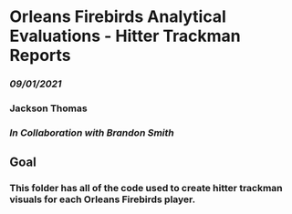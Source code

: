 # Orleans Firebirds Analytical Evaluations - Hitter Trackman Reports
### *09/01/2021*

### **Jackson Thomas**
### *In Collaboration with Brandon Smith*

## Goal
### This folder has all of the code used to create hitter trackman visuals for each Orleans Firebirds player. 

